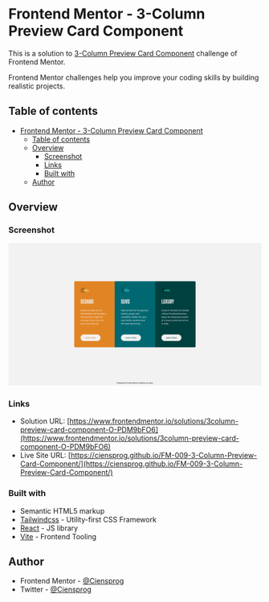 # Frontend Mentor - 3-Column Preview Card Component

This is a solution to [3-Column Preview Card Component](https://www.frontendmentor.io/challenges/CHALLENGE_URL_SLUG) challenge of Frontend Mentor.

Frontend Mentor challenges help you improve your coding skills by building realistic projects.

## Table of contents

- [Frontend Mentor - 3-Column Preview Card Component](#frontend-mentor---3-column-preview-card-component)
  - [Table of contents](#table-of-contents)
  - [Overview](#overview)
    - [Screenshot](#screenshot)
    - [Links](#links)
    - [Built with](#built-with)
  - [Author](#author)

## Overview

### Screenshot

![](./preview.jpg)

### Links

- Solution URL: [https://www.frontendmentor.io/solutions/3column-preview-card-component-O-PDM9bFO6](https://www.frontendmentor.io/solutions/3column-preview-card-component-O-PDM9bFO6)
- Live Site URL: [https://ciensprog.github.io/FM-009-3-Column-Preview-Card-Component/](https://ciensprog.github.io/FM-009-3-Column-Preview-Card-Component/)

### Built with

- Semantic HTML5 markup
- [Tailwindcss](https://tailwindcss.com) - Utility-first CSS Framework
- [React](https://reactjs.org/) - JS library
- [Vite](https://vitejs.dev) - Frontend Tooling

## Author

- Frontend Mentor - [@Ciensprog](https://www.frontendmentor.io/profile/Ciensprog)
- Twitter - [@Ciensprog](https://www.twitter.com/Ciensprog)
